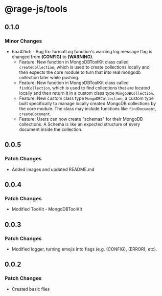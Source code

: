 # @rage-js/tools

## 0.1.0

### Minor Changes

- 6aa42bd: - Bug fix: formatLog function's warning log message flag is changed from **(CONFIG)** to **(WARNING)**.
  - Feature: New function in MongoDBToolKit class called `createCollection`, which is used to create collections locally and then expects the core module to turn that into real mongodb collection later while pushing.
  - Feature: New function in MongoDBToolKit class called `findCollection`, which is used to find collections that are located locally and then return it in a custom class type `MongoDBCollection`.
  - Feature: New custom class type `MongoDBCollection`, a custom type built specifically to manage locally created MongoDB collections by the core module. The class may include functions like `findDocument`, `createDocument`.
  - Feature: Users can now create "schemas" for their MongoDB collections. A Schema is like an expected structure of every document inside the collection.

## 0.0.5

### Patch Changes

- Added images and updated README.md

## 0.0.4

### Patch Changes

- Modified TooKit - MongoDBToolKit

## 0.0.3

### Patch Changes

- Modified logger, turning emojis into flags (e.g. (CONFIG), (ERROR), etc).

## 0.0.2

### Patch Changes

- Created basic files
